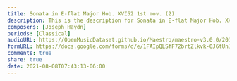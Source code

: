 ```yaml
---
title: Sonata in E-flat Major Hob. XVI52 1st mov. (2)
description: This is the description for Sonata in E-flat Major Hob. XVI52 1st mov. by Joseph Haydn
composers: [Joseph Haydn]
periods: [Classical]
audioURL: https://OpenMusicDataset.github.io/Maestro/maestro-v3.0.0/2013/ORIG-MIDI_02_7_7_13_Group__MID--AUDIO_15_R1_2013_wav--2.midi
formURL: https://docs.google.com/forms/d/e/1FAIpQLSfF72brtZlkvk-0J6tUnJ-MhYK2k025TO85Phc-XuNNWk3YgA/viewform
comments: true
share: true
date: 2021-08-08T07:43:13-06:00
---
```

